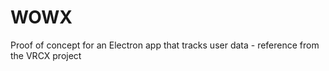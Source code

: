 # WOWX
Proof of concept for an Electron app that tracks user data - reference from the VRCX project
